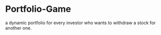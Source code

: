 # Portfolio-Game

a dynamic portfolio for every investor who wants to withdraw a stock for another one.
